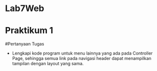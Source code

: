 # Lab7Web
# Praktikum 1

#Pertanyaan Tugas
* Lengkapi kode program untuk menu lainnya yang ada pada Controller Page, sehingga semua link pada navigasi header dapat menampilkan tampilan dengan layout yang sama.

